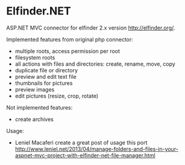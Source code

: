 # Elfinder.NET
ASP.NET MVC connector for elfinder 2.x version http://elfinder.org/.

Implemented features from original php connector:
- multiple roots, access permission per root
- filesystem roots
- all actions with files and directories: create, rename, move, copy
- duplicate file or directory
- preview and edit text file
- thumbnails for pictures
- preview images
- edit pictures (resize, crop, rotate)

Not implemented features:
- create archives

Usage:
- Leniel Macaferi create a great post of usage this port http://www.leniel.net/2013/04/manage-folders-and-files-in-your-aspnet-mvc-project-with-elfinder-net-file-manager.html

